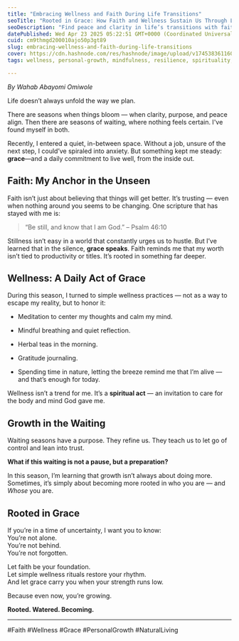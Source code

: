 ```yaml
---
title: "Embracing Wellness and Faith During Life Transitions"
seoTitle: "Rooted in Grace: How Faith and Wellness Sustain Us Through Life’s Tran"
seoDescription: "Find peace and clarity in life’s transitions with faith-based wellness practices and the grace to grow in uncertain seasons."
datePublished: Wed Apr 23 2025 05:22:51 GMT+0000 (Coordinated Universal Time)
cuid: cm9thmgd200010ajo50p3gt89
slug: embracing-wellness-and-faith-during-life-transitions
cover: https://cdn.hashnode.com/res/hashnode/image/upload/v1745383611604/973e11db-427c-4925-ab12-90f347290706.png
tags: wellness, personal-growth, mindfulness, resilience, spirituality, emotionalhealth, faith, holistic-healing, stress-management, life-transitions

---
```


*By Wahab Abayomi Omiwole*

Life doesn’t always unfold the way we plan.

There are seasons when things bloom — when clarity, purpose, and peace align. Then there are seasons of waiting, where nothing feels certain. I've found myself in both.

Recently, I entered a quiet, in-between space. Without a job, unsure of the next step, I could’ve spiraled into anxiety. But something kept me steady: **grace**—and a daily commitment to live well, from the inside out.

## Faith: My Anchor in the Unseen

Faith isn’t just about believing that things will get better. It’s trusting — even when nothing around you seems to be changing. One scripture that has stayed with me is:

> “Be still, and know that I am God.” – Psalm 46:10

Stillness isn’t easy in a world that constantly urges us to hustle. But I’ve learned that in the silence, **grace speaks**. Faith reminds me that my worth isn’t tied to productivity or titles. It’s rooted in something far deeper.

## Wellness: A Daily Act of Grace

During this season, I turned to simple wellness practices — not as a way to escape my reality, but to honor it:

* Meditation to center my thoughts and calm my mind.
    
* Mindful breathing and quiet reflection.
    
* Herbal teas in the morning.
    
* Gratitude journaling.
    
* Spending time in nature, letting the breeze remind me that I’m alive — and that’s enough for today.
    

Wellness isn’t a trend for me. It’s a **spiritual act** — an invitation to care for the body and mind God gave me.

## Growth in the Waiting

Waiting seasons have a purpose. They refine us. They teach us to let go of control and lean into trust.

**What if this waiting is not a pause, but a preparation?**

In this season, I’m learning that growth isn’t always about doing more. Sometimes, it’s simply about becoming more rooted in who you are — and *Whose* you are.

## Rooted in Grace

If you’re in a time of uncertainty, I want you to know:  
You’re not alone.  
You’re not behind.  
You’re not forgotten.

Let faith be your foundation.  
Let simple wellness rituals restore your rhythm.  
And let grace carry you when your strength runs low.

Because even now, you’re growing.

**Rooted. Watered. Becoming.**

---

#Faith #Wellness #Grace #PersonalGrowth #NaturalLiving